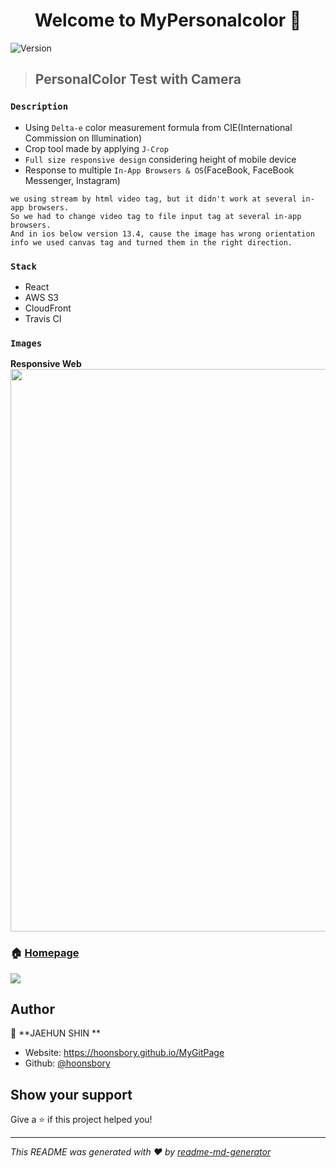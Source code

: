 








<h1 align="center">Welcome to MyPersonalcolor   👋</h1>
<p>
  <img alt="Version" src="https://img.shields.io/badge/version-1.0.0-blue.svg?cacheSeconds=2592000" />
</p>

>## PersonalColor Test with Camera

### `Description`
- Using `Delta-e` color measurement formula from CIE(International Commission on Illumination)
- Crop tool made by applying `J-Crop`
- `Full size responsive design` considering height of mobile device
- Response to multiple `In-App Browsers & OS`(FaceBook, FaceBook Messenger, Instagram) 

```
we using stream by html video tag, but it didn't work at several in-app browsers.
So we had to change video tag to file input tag at several in-app browsers. 
And in ios below version 13.4, cause the image has wrong orientation info we used canvas tag and turned them in the right direction.
```

### `Stack`
- React
- AWS S3
- CloudFront
- Travis CI
### `Images`

<b>Responsive Web</b>
<img src="/responsive.gif" width="900px" />


### 🏠 [Homepage](https://mycolor.kr)
<img src="https://s3.ap-northeast-2.amazonaws.com/jaehoon-dayoff.ml/pcImages/metaImg.jpg">

## Author

👤 **JAEHUN SHIN  **

* Website: https://hoonsbory.github.io/MyGitPage
* Github: [@hoonsbory  ](https://github.com/hoonsbory  )

## Show your support

Give a ⭐️ if this project helped you!

***
_This README was generated with ❤️ by [readme-md-generator](https://github.com/kefranabg/readme-md-generator)_

